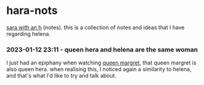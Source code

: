 # hara-nots

[sara with an h](https://www.youtube.com/@ShakespearewithSarah) (notes). this is a collection of notes and ideas that I have regarding helena.

### 2023-01-12 23:11 - queen hera and helena are the same woman

I just had an epiphany when watching [queen margret](https://youtu.be/6QIMBayfTDI), that queen margret is also queen hera. when realising this, I noticed again a similarity to helena, and that's what I'd like to try and talk about.
